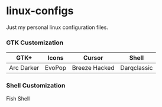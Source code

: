 # linux-configs
Just my personal linux configuration files.

### GTK Customization
| GTK+ | Icons | Cursor | Shell |
|------|-------|--------|-------|
|Arc Darker | EvoPop | Breeze Hacked |Darqclassic

### Shell Customization
Fish Shell
